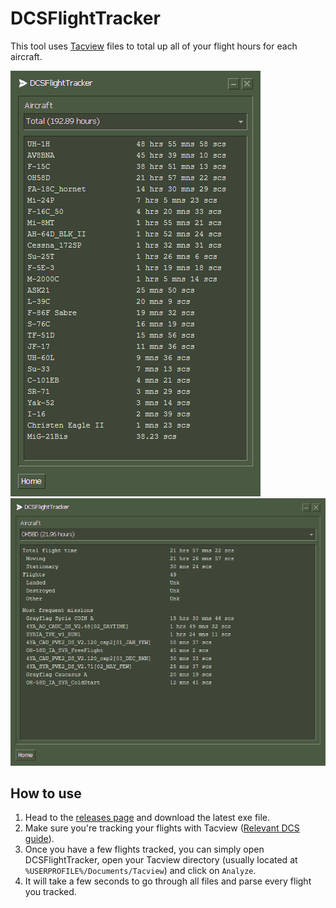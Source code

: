 # DCSFlightTracker

This tool uses [Tacview](https://www.tacview.net/) files to total up all of your flight hours for each aircraft.

![](/media/stats.png) ![](/media/oh58d.png)

## How to use

1. Head to the [releases page](https://github.com/markbeep/DCSFlightTracker/releases) and download the latest exe file.
2. Make sure you're tracking your flights with Tacview ([Relevant DCS guide](https://tacview.fandom.com/wiki/User_Guide_%E2%80%93_DCS_World)).
3. Once you have a few flights tracked, you can simply open DCSFlightTracker, open your Tacview directory (usually located at `%USERPROFILE%/Documents/Tacview`) and click on `Analyze`.
4. It will take a few seconds to go through all files and parse every flight you tracked.
